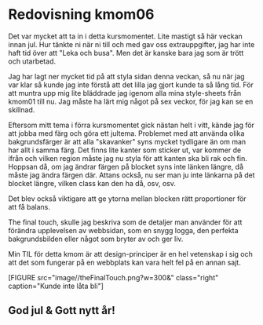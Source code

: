 ---
---
Redovisning kmom06
=========================

Det var mycket att ta in i detta kursmomentet. Lite mastigt så här veckan innan jul. Hur tänkte ni när ni till och med gav oss extrauppgifter, jag har inte haft tid över att "Leka och busa". Men det är kanske bara jag som är trött och utarbetad.

Jag har lagt ner mycket tid på att styla sidan denna veckan, så nu när jag var klar så kunde jag inte förstå att det lilla jag gjort kunde ta så lång tid. För att muntra upp mig lite bläddrade jag igenom alla mina style-sheets från kmom01 till nu. Jag måste ha lärt mig något på sex veckor, för jag kan se en skillnad.

Eftersom mitt tema i förra kursmomentet gick nästan helt i vitt, kände jag för att jobba med färg och göra ett jultema. Problemet med att använda olika bakgrundsfärger är att alla "skavanker" syns mycket tydligare än om man har allt i samma färg. Det finns lite kanter som sticker ut, var kommer de ifrån och vilken region måste jag nu styla för att kanten ska bli rak och fin. Hoppsan då, om jag ändrar färgen på blocket syns inte länken längre, då måste jag ändra färgen där. Attans också, nu ser man ju inte länkarna på det blocket längre, vilken class kan den ha då, osv, osv.

Det blev också viktigare att ge ytorna mellan blocken rätt proportioner för att få balans.

The final touch, skulle jag beskriva som de detaljer man använder för att förändra upplevelsen av webbsidan, som en snygg logga, den perfekta bakgrundsbilden eller något som bryter av och ger liv.

Min TIL för detta kmom är att design-principer är en hel vetenskap i sig och att det som fungerar på en webbplats kan vara helt fel på en annan sajt.


[FIGURE src="image//theFinalTouch.png?w=300&" class="right" caption="Kunde inte låta bli"] 
## God jul & Gott nytt år!

